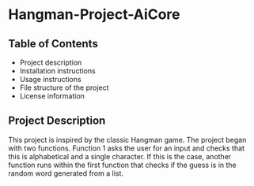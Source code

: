 # Hangman-Project-AiCore
## Table of Contents
- Project description
- Installation instructions
- Usage instructions
- File structure of the project
- License information
## Project Description
This project is inspired by the classic Hangman game. The project began with two functions. Function 1 asks the user for an input
and checks that this is alphabetical and a single character. If this is the case, another function runs within the first function that checks if the guess is in the random word generated from a list.
